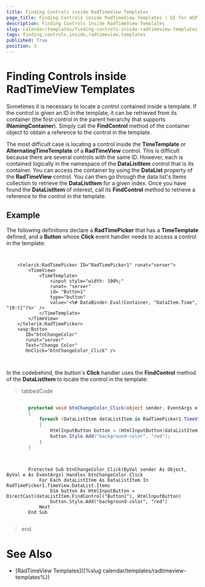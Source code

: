 ```yaml
---
title: Finding Controls inside RadTimeView Templates
page_title: Finding Controls inside RadTimeView Templates | UI for ASP.NET AJAX Documentation
description: Finding Controls inside RadTimeView Templates
slug: calendar/templates/finding-controls-inside-radtimeview-templates
tags: finding,controls,inside,radtimeview,templates
published: True
position: 3
---
```


# Finding Controls inside RadTimeView Templates



Sometimes it is necessary to locate a control contained inside a template.
If the control is given an ID in the template, it can be retrieved from its
container (the first control in the parent hierarchy that supports
__INamingContainer__). Simply call the
__FindControl__ method of the container object to obtain a
reference to the control in the template.

The most difficult case is locating a control inside the
__TimeTemplate__ or __AlternatingTimeTemplate__ of a
__RadTimeView__ control. This is difficult because there are
several controls with the same ID. However, each is contained logically in the
namespace of the __DataListItem__ control that is its container.
You can access the container by using the __DataList__ property of
the __RadTimeView__ control. You can then go through the data
list's Items collection to retrieve the __DataListItem__ for a
given index. Once you have found the __DataListItem__ of interest,
call its __FindControl__ method to retrieve a reference to the
control in the template.

## Example

The following definitions declare a __RadTimePicker__ that has
a __TimeTemplate__ defined, and a __Button__ whose
__Click__ event handler needs to access a control in the
template:

````ASPNET
	     
	
	<telerik:RadTimePicker ID="RadTimePicker1" runat="server">
	    <TimeView>
	        <TimeTemplate>
	            <input style="width: 100%;"
	            runat= "server"
	            id= "Button1"
	            type="button"
	            value='<%# DataBinder.Eval(Container, "DataItem.Time", "{0:t}")%>' />
	        </TimeTemplate>
	    </TimeView>
	</telerik:RadTimePicker>
	<asp:Button
	   ID="btnChangeColor"
	   runat="server"
	   Text="Change Color"
	   OnClick="btnChangeColor_Click" />
	
				
````



In the codebehind, the button's __Click__ handler uses the
__FindControl__ method of the __DataListItem__ to
locate the control in the template:

>tabbedCode

````C#
	
	    protected void btnChangeColor_Click(object sender, EventArgs e)
	    {
	        foreach (DataListItem dataListItem in RadTimePicker1.TimeView.DataList.Items)
	        {
	            HtmlInputButton button = (HtmlInputButton)dataListItem.FindControl("Button1");
	            button.Style.Add("background-color", "red");
	        }
	    }
	
````
````VB.NET
	     
		Protected Sub btnChangeColor_Click(ByVal sender As Object, ByVal e As EventArgs) Handles btnChangeColor.Click
	        For Each dataListItem As DataListItem In RadTimePicker1.TimeView.DataList.Items
	            Dim button As HtmlInputButton = DirectCast(dataListItem.FindControl("Button1"), HtmlInputButton)
	            button.Style.Add("background-color", "red")
	        Next
	    End Sub
	
````
>end

# See Also

 * [RadTimeView Templates]({%slug calendar/templates/radtimeview-templates%})
